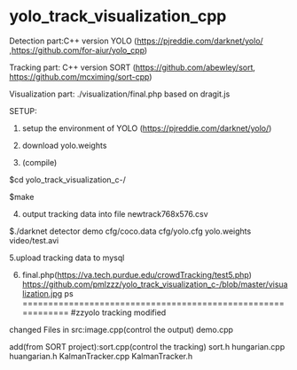 # yolo_track_visualization_cpp
Detection part:C++ version YOLO (https://pjreddie.com/darknet/yolo/ ,https://github.com/for-aiur/yolo_cpp)

Tracking part: C++ version SORT (https://github.com/abewley/sort, https://github.com/mcximing/sort-cpp)

Visualization part: ./visualization/final.php  based on dragit.js

SETUP:
1. setup the environment of YOLO (https://pjreddie.com/darknet/yolo/)

2. download yolo.weights

3. (compile)

$cd yolo_track_visualization_c-/

$make 

4. output tracking data into file newtrack768x576.csv

$./darknet detector demo cfg/coco.data cfg/yolo.cfg yolo.weights video/test.avi

5.upload tracking data to mysql

6. final.php(https://va.tech.purdue.edu/crowdTracking/test5.php)
https://github.com/pmlzzz/yolo_track_visualization_c-/blob/master/visualization.jpg
ps
============================================================
#zzyolo tracking modified

changed Files in src:image.cpp(control the output) demo.cpp

add(from SORT project):sort.cpp(control the tracking) sort.h hungarian.cpp huangarian.h KalmanTracker.cpp KalmanTracker.h
